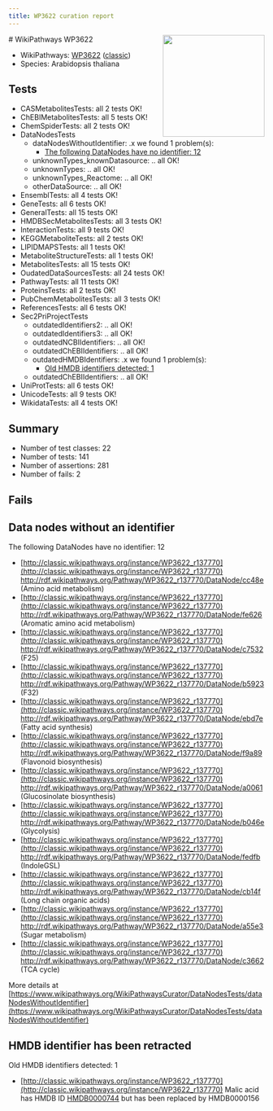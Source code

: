 ```yaml
---
title: WP3622 curation report
---
```


<img style="float: right; width: 200px" src="https://upload.wikimedia.org/wikipedia/commons/thumb/8/83/Wplogo_with_text_500.png/640px-Wplogo_with_text_500.png" />
# WikiPathways WP3622

* WikiPathways: [WP3622](https://wikipathways.org/pathways/WP3622) ([classic](https://classic.wikipathways.org/instance/WP3622))
* Species: Arabidopsis thaliana
## Tests
* CASMetabolitesTests: all 2 tests OK!
* ChEBIMetabolitesTests: all 5 tests OK!
* ChemSpiderTests: all 2 tests OK!
* DataNodesTests
    * dataNodesWithoutIdentifier: .x we found 1 problem(s):
        * [The following DataNodes have no identifier: 12](#8792c492)
    * unknownTypes_knownDatasource: .. all OK!
    * unknownTypes: .. all OK!
    * unknownTypes_Reactome: .. all OK!
    * otherDataSource: .. all OK!
* EnsemblTests: all 4 tests OK!
* GeneTests: all 6 tests OK!
* GeneralTests: all 15 tests OK!
* HMDBSecMetabolitesTests: all 3 tests OK!
* InteractionTests: all 9 tests OK!
* KEGGMetaboliteTests: all 2 tests OK!
* LIPIDMAPSTests: all 1 tests OK!
* MetaboliteStructureTests: all 1 tests OK!
* MetabolitesTests: all 15 tests OK!
* OudatedDataSourcesTests: all 24 tests OK!
* PathwayTests: all 11 tests OK!
* ProteinsTests: all 2 tests OK!
* PubChemMetabolitesTests: all 3 tests OK!
* ReferencesTests: all 6 tests OK!
* Sec2PriProjectTests
    * outdatedIdentifiers2: .. all OK!
    * outdatedIdentifiers3: .. all OK!
    * outdatedNCBIIdentifiers: .. all OK!
    * outdatedChEBIIdentifiers: .. all OK!
    * outdatedHMDBIdentifiers: .x we found 1 problem(s):
        * [Old HMDB identifiers detected: 1](#62c83a00)
    * outdatedChEBIIdentifiers: .. all OK!
* UniProtTests: all 6 tests OK!
* UnicodeTests: all 9 tests OK!
* WikidataTests: all 4 tests OK!


## Summary

* Number of test classes: 22
* Number of tests: 141
* Number of assertions: 281
* Number of fails: 2

## Fails

<a name="8792c492" />

## Data nodes without an identifier

The following DataNodes have no identifier: 12

* [http://classic.wikipathways.org/instance/WP3622_r137770](http://classic.wikipathways.org/instance/WP3622_r137770) http://rdf.wikipathways.org/Pathway/WP3622_r137770/DataNode/cc48e (Amino acid metabolism)
* [http://classic.wikipathways.org/instance/WP3622_r137770](http://classic.wikipathways.org/instance/WP3622_r137770) http://rdf.wikipathways.org/Pathway/WP3622_r137770/DataNode/fe626 (Aromatic amino acid metabolism)
* [http://classic.wikipathways.org/instance/WP3622_r137770](http://classic.wikipathways.org/instance/WP3622_r137770) http://rdf.wikipathways.org/Pathway/WP3622_r137770/DataNode/c7532 (F25)
* [http://classic.wikipathways.org/instance/WP3622_r137770](http://classic.wikipathways.org/instance/WP3622_r137770) http://rdf.wikipathways.org/Pathway/WP3622_r137770/DataNode/b5923 (F32)
* [http://classic.wikipathways.org/instance/WP3622_r137770](http://classic.wikipathways.org/instance/WP3622_r137770) http://rdf.wikipathways.org/Pathway/WP3622_r137770/DataNode/ebd7e (Fatty acid synthesis)
* [http://classic.wikipathways.org/instance/WP3622_r137770](http://classic.wikipathways.org/instance/WP3622_r137770) http://rdf.wikipathways.org/Pathway/WP3622_r137770/DataNode/f9a89 (Flavonoid biosynthesis)
* [http://classic.wikipathways.org/instance/WP3622_r137770](http://classic.wikipathways.org/instance/WP3622_r137770) http://rdf.wikipathways.org/Pathway/WP3622_r137770/DataNode/a0061 (Glucosinolate biosynthesis)
* [http://classic.wikipathways.org/instance/WP3622_r137770](http://classic.wikipathways.org/instance/WP3622_r137770) http://rdf.wikipathways.org/Pathway/WP3622_r137770/DataNode/b046e (Glycolysis)
* [http://classic.wikipathways.org/instance/WP3622_r137770](http://classic.wikipathways.org/instance/WP3622_r137770) http://rdf.wikipathways.org/Pathway/WP3622_r137770/DataNode/fedfb (IndoleGSL)
* [http://classic.wikipathways.org/instance/WP3622_r137770](http://classic.wikipathways.org/instance/WP3622_r137770) http://rdf.wikipathways.org/Pathway/WP3622_r137770/DataNode/cb14f (Long chain organic acids)
* [http://classic.wikipathways.org/instance/WP3622_r137770](http://classic.wikipathways.org/instance/WP3622_r137770) http://rdf.wikipathways.org/Pathway/WP3622_r137770/DataNode/a55e3 (Sugar metabolism)
* [http://classic.wikipathways.org/instance/WP3622_r137770](http://classic.wikipathways.org/instance/WP3622_r137770) http://rdf.wikipathways.org/Pathway/WP3622_r137770/DataNode/c3662 (TCA cycle)


More details at [https://www.wikipathways.org/WikiPathwaysCurator/DataNodesTests/dataNodesWithoutIdentifier](https://www.wikipathways.org/WikiPathwaysCurator/DataNodesTests/dataNodesWithoutIdentifier)

<a name="62c83a00" />

## HMDB identifier has been retracted

Old HMDB identifiers detected: 1

* [http://classic.wikipathways.org/instance/WP3622_r137770](http://classic.wikipathways.org/instance/WP3622_r137770) Malic acid has HMDB ID [HMDB0000744](https://bioregistry.io/hmdb:HMDB0000744) but has been replaced by HMDB0000156


